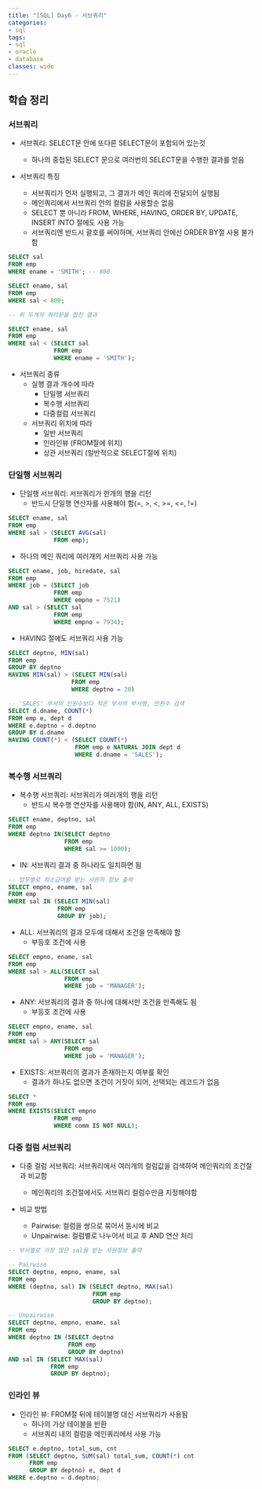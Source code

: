 ```yaml
---
title: "[SQL] Day6 - 서브쿼리"
categories:
- sql
tags:
- sql
- oracle
- database
classes: wide
---
```



## 학습 정리

### 서브쿼리

- 서브쿼리: SELECT문 안에 또다른 SELECT문이 포함되어 있는것
	- 하나의 중첩된 SELECT 문으로 여러번의 SELECT문을 수행한 결과를 얻음

- 서브쿼리 특징
	- 서브쿼리가 먼저 실행되고, 그 결과가 메인 쿼리에 전달되어 실행됨
	- 메인쿼리에서 서브쿼리 안의 컬럼을 사용할순 없음
	- SELECT 뿐 아니라 FROM, WHERE, HAVING, ORDER BY, UPDATE, INSERT INTO 절에도 사용 가능
	- 서브쿼리엔 반드시 괄호를 써야하며, 서브쿼리 안에선 ORDER BY절 사용 불가함

```sql
SELECT sal
FROM emp
WHERE ename = 'SMITH'; -- 800

SELECT ename, sal
FROM emp
WHERE sal < 800;

-- 위 두개의 쿼리문을 합친 결과

SELECT ename, sal
FROM emp
WHERE sal < (SELECT sal
             FROM emp
             WHERE ename = 'SMITH');
```

- 서브쿼리 종류
	- 실행 결과 개수에 따라
		- 단일행 서브쿼리
		- 복수행 서브쿼리
		- 다중컬럼 서브쿼리
	- 서브쿼리 위치에 따라
		- 일반 서브쿼리
		- 인라인뷰 (FROM절에 위치)
		- 상관 서브쿼리 (일반적으로 SELECT절에 위치)


### 단일행 서브쿼리

- 단일행 서브쿼리: 서브쿼리가 한개의 행을 리턴
	- 반드시 단일행 연산자를 사용해야 함(=, >, <, >=, <=, !=)

```sql
SELECT ename, sal
FROM emp
WHERE sal > (SELECT AVG(sal)
             FROM emp);
```

- 하나의 메인 쿼리에 여러개의 서브쿼리 사용 가능

```sql
SELECT ename, job, hiredate, sal
FROM emp
WHERE job = (SELECT job
             FROM emp
             WHERE empno = 7521)
AND sal > (SELECT sal
             FROM emp
             WHERE empno = 7934);
```

- HAVING 절에도 서브쿼리 사용 가능

```sql
SELECT deptno, MIN(sal)
FROM emp
GROUP BY deptno
HAVING MIN(sal) > (SELECT MIN(sal)
                  FROM emp
                  WHERE deptno = 20)
```

```sql
-- 'SALES' 부서의 인원수보다 적은 부서의 부서명, 인원수 검색
SELECT d.dname, COUNT(*)
FROM emp e, dept d
WHERE e.deptno = d.deptno
GROUP BY d.dname
HAVING COUNT(*) < (SELECT COUNT(*)
                   FROM emp e NATURAL JOIN dept d
                   WHERE d.dname = 'SALES');
```

### 복수행 서브쿼리

- 복수행 서브쿼리: 서브쿼리가 여러개의 행을 리턴
	- 반드시 복수행 연산자를 사용해야 함(IN, ANY, ALL, EXISTS)

```sql
SELECT ename, deptno, sal
FROM emp
WHERE deptno IN(SELECT deptno
                FROM emp
                WHERE sal >= 1000);
```

- IN: 서브쿼리 결과 중 하나라도 일치하면 됨

```sql
-- 업무별로 최소급여를 받는 사원의 정보 출력
SELECT empno, ename, sal
FROM emp
WHERE sal IN (SELECT MIN(sal)
              FROM emp
              GROUP BY job);
```

- ALL: 서브쿼리의 결과 모두에 대해서 조건을 만족해야 함
	- 부등호 조건에 사용

```sql
SELECT empno, ename, sal
FROM emp
WHERE sal > ALL(SELECT sal
                FROM emp
                WHERE job = 'MANAGER');
```

- ANY: 서브쿼리의 결과 중 하나에 대해서만 조건을 만족해도 됨
	- 부등호 조건에 사용

```sql
SELECT empno, ename, sal
FROM emp
WHERE sal > ANY(SELECT sal
                FROM emp
                WHERE job = 'MANAGER');
```

- EXISTS: 서브쿼리의 결과가 존재하는지 여부를 확인
	- 결과가 하나도 없으면 조건이 거짓이 되어, 선택되는 레코드가 없음

```sql
SELECT *
FROM emp
WHERE EXISTS(SELECT empno
             FROM emp
             WHERE comm IS NOT NULL);
```


### 다중 컬럼 서브쿼리

- 다중 컬럼 서브쿼리: 서브쿼리에서 여러개의 컬럼값을 검색하여 메인쿼리의 조건절과 비교함
	- 메인쿼리의 조건절에서도 서브쿼리 컬럼수만큼 지정해야함

- 비교 방법
	- Pairwise: 컬럼을 쌍으로 묶어서 동시에 비교
	- Unpairwise: 컬럼별로 나누어서 비교 후 AND 연산 처리

```sql
-- 부서별로 가장 많은 sal을 받는 사원정보 출력

-- Pairwise
SELECT deptno, empno, ename, sal
FROM emp
WHERE (deptno, sal) IN (SELECT deptno, MAX(sal)
                        FROM emp
                        GROUP BY deptno);

-- Unpairwise
SELECT deptno, empno, ename, sal
FROM emp
WHERE deptno IN (SELECT deptno
				 FROM emp
				 GROUP BY deptno)
AND sal IN (SELECT MAX(sal)
			FROM emp
			GROUP BY deptno);
```


### 인라인 뷰

- 인라인 뷰: FROM절 뒤에 테이블명 대신 서브쿼리가 사용됨
	- 하나의 가상 테이블을 반환
	- 서브쿼리 내의 컬럼을 메인쿼리에서 사용 가능

```sql
SELECT e.deptno, total_sum, cnt
FROM (SELECT deptno, SUM(sal) total_sum, COUNT(*) cnt
      FROM emp
      GROUP BY deptno) e, dept d
WHERE e.deptno = d.deptno;
```
